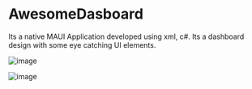 # AwesomeDasboard
Its a native MAUI Application developed using xml, c#. Its a dashboard design with some eye catching UI elements.

![image](https://user-images.githubusercontent.com/20930410/204598010-99d27f4c-c14c-43f9-8618-376c4d87107d.png)

![image](https://user-images.githubusercontent.com/20930410/204598287-c87c7be6-9180-4175-b550-2387401f0239.png)
